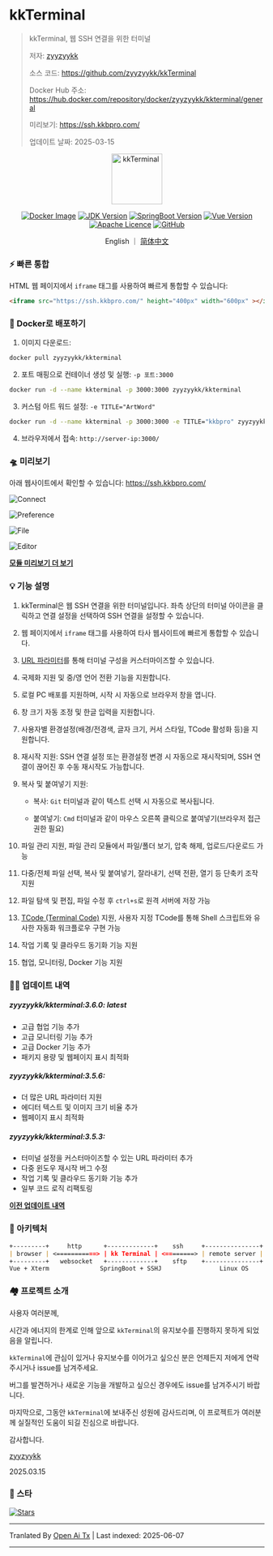 # kkTerminal

> kkTerminal, 웹 SSH 연결을 위한 터미널
>
> 저자: [zyyzyykk](https://github.com/zyyzyykk/)
>
> 소스 코드: https://github.com/zyyzyykk/kkTerminal
>
> Docker Hub 주소: https://hub.docker.com/repository/docker/zyyzyykk/kkterminal/general
>
> 미리보기: https://ssh.kkbpro.com/
>
> 업데이트 날짜: 2025-03-15
>

<p align="center"><a href="https://ssh.kkbpro.com/" target="_blank" rel="noopener noreferrer"><img width="100" src="https://kkbapps.oss-cn-shanghai.aliyuncs.com/logo/terminal.png" alt="kkTerminal"></a></p>

<p align="center">
  <a href="https://hub.docker.com/repository/docker/zyyzyykk/kkterminal/general"><img src="https://img.shields.io/docker/pulls/zyyzyykk/kkterminal?logo=docker" alt="Docker Image"></a>
  <a href="https://www.oracle.com/cn/java/technologies/downloads/#java8-windows"><img src="https://img.shields.io/badge/jdk-1.8-orange?logo=openjdk&logoColor=%23e3731c" alt="JDK Version"></a>
  <a href="https://spring.io/projects/spring-boot"><img src="https://img.shields.io/badge/springboot-2.7.15-green?color=6db33f&logo=springboot" alt="SpringBoot Version"></a>
  <a href="https://cn.vuejs.org/"><img src="https://img.shields.io/badge/vue-3.x-green?color=42b883&logo=vue.js" alt="Vue Version"></a>
  <a href="https://www.apache.org/licenses/"><img src="https://img.shields.io/badge/licence-Apache-red?logo=apache&logoColor=%23D22128" alt="Apache Licence"></a>
  <a href="https://github.com/zyyzyykk/kkTerminal"><img src="https://img.shields.io/github/stars/zyyzyykk/kkterminal" alt="GitHub"></a>
</p>
<p align="center">English ｜ <a href="https://raw.githubusercontent.com/zyyzyykk/kkTerminal/master/doc/zh_CN/README.md" >简体中文</a></p>

### ⚡ 빠른 통합

HTML 웹 페이지에서 `iframe` 태그를 사용하여 빠르게 통합할 수 있습니다:

```html
<iframe src="https://ssh.kkbpro.com/" height="400px" width="600px" ></iframe>
```

### 🐳 Docker로 배포하기

1. 이미지 다운로드:

```bash
docker pull zyyzyykk/kkterminal
```

2. 포트 매핑으로 컨테이너 생성 및 실행: `-p 포트:3000`

```bash
docker run -d --name kkterminal -p 3000:3000 zyyzyykk/kkterminal
```

3. 커스텀 아트 워드 설정: `-e TITLE="ArtWord"`

```bash
docker run -d --name kkterminal -p 3000:3000 -e TITLE="kkbpro" zyyzyykk/kkterminal
```

4. 브라우저에서 접속: `http://server-ip:3000/`

### 🛸 미리보기

아래 웹사이트에서 확인할 수 있습니다: https://ssh.kkbpro.com/

![Connect](https://kkbapps.oss-cn-shanghai.aliyuncs.com/terminal/3.6.0/en/Connect.png)

![Preference](https://kkbapps.oss-cn-shanghai.aliyuncs.com/terminal/3.6.0/en/Preference.png)

![File](https://kkbapps.oss-cn-shanghai.aliyuncs.com/terminal/3.6.0/en/File.png)

![Editor](https://kkbapps.oss-cn-shanghai.aliyuncs.com/terminal/3.6.0/en/Editor.png)

[**모듈 미리보기 더 보기**](https://raw.githubusercontent.com/zyyzyykk/kkTerminal/master/doc/en_US/MODULE.md)

### 💡 기능 설명

1. kkTerminal은 웹 SSH 연결을 위한 터미널입니다. 좌측 상단의 터미널 아이콘을 클릭하고 연결 설정을 선택하여 SSH 연결을 설정할 수 있습니다.

2. 웹 페이지에서 `iframe` 태그를 사용하여 타사 웹사이트에 빠르게 통합할 수 있습니다.

3. [URL 파라미터](https://raw.githubusercontent.com/zyyzyykk/kkTerminal/master/doc/en_US/PARAMS.md)를 통해 터미널 구성을 커스터마이즈할 수 있습니다.

4. 국제화 지원 및 중/영 언어 전환 기능을 지원합니다.

5. 로컬 PC 배포를 지원하며, 시작 시 자동으로 브라우저 창을 엽니다.

6. 창 크기 자동 조정 및 한글 입력을 지원합니다.

7. 사용자별 환경설정(배경/전경색, 글자 크기, 커서 스타일, TCode 활성화 등)을 지원합니다.

8. 재시작 지원: SSH 연결 설정 또는 환경설정 변경 시 자동으로 재시작되며, SSH 연결이 끊어진 후 수동 재시작도 가능합니다.

9. 복사 및 붙여넣기 지원:

   - 복사: `Git` 터미널과 같이 텍스트 선택 시 자동으로 복사됩니다.

   - 붙여넣기: `Cmd` 터미널과 같이 마우스 오른쪽 클릭으로 붙여넣기(브라우저 접근 권한 필요)


9. 파일 관리 지원, 파일 관리 모듈에서 파일/폴더 보기, 압축 해제, 업로드/다운로드 가능

10. 다중/전체 파일 선택, 복사 및 붙여넣기, 잘라내기, 선택 전환, 열기 등 단축키 조작 지원

11. 파일 탐색 및 편집, 파일 수정 후 `ctrl+s`로 원격 서버에 저장 가능

12. [TCode (Terminal Code)](https://raw.githubusercontent.com/zyyzyykk/kkTerminal/master/doc/en_US/TCODE.md) 지원, 사용자 지정 TCode를 통해 Shell 스크립트와 유사한 자동화 워크플로우 구현 가능

13. 작업 기록 및 클라우드 동기화 기능 지원

14. 협업, 모니터링, Docker 기능 지원

### 👨‍💻 업데이트 내역

##### zyyzyykk/kkterminal:3.6.0: latest

- 고급 협업 기능 추가
- 고급 모니터링 기능 추가
- 고급 Docker 기능 추가
- 패키지 용량 및 웹페이지 표시 최적화

##### zyyzyykk/kkterminal:3.5.6: 

- 더 많은 URL 파라미터 지원
- 에디터 텍스트 및 이미지 크기 비율 추가
- 웹페이지 표시 최적화

##### zyyzyykk/kkterminal:3.5.3: 

- 터미널 설정을 커스터마이즈할 수 있는 URL 파라미터 추가
- 다중 윈도우 재시작 버그 수정
- 작업 기록 및 클라우드 동기화 기능 추가
- 일부 코드 로직 리팩토링

[**이전 업데이트 내역**](https://raw.githubusercontent.com/zyyzyykk/kkTerminal/master/doc/en_US/UPDATE.md)

### 🧬 아키텍처

```markdown
+---------+     http      +-------------+    ssh     +---------------+
| browser | <===========> | kk Terminal | <========> | remote server |
+---------+   websocket   +-------------+    sftp    +---------------+
Vue + Xterm              SpringBoot + SSHJ                Linux OS    
```

### 🏘️ 프로젝트 소개

사용자 여러분께,

시간과 에너지의 한계로 인해 앞으로 `kkTerminal`의 유지보수를 진행하지 못하게 되었음을 알립니다.

`kkTerminal`에 관심이 있거나 유지보수를 이어가고 싶으신 분은 언제든지 저에게 연락주시거나 issue를 남겨주세요.

버그를 발견하거나 새로운 기능을 개발하고 싶으신 경우에도 issue를 남겨주시기 바랍니다.

마지막으로, 그동안 `kkTerminal`에 보내주신 성원에 감사드리며, 이 프로젝트가 여러분께 실질적인 도움이 되길 진심으로 바랍니다.

감사합니다.

[zyyzyykk](https://github.com/zyyzyykk/)

2025.03.15

### 🌟 스타

[![Stars](https://starchart.cc/zyyzyykk/kkTerminal.svg?variant=adaptive)](https://starchart.cc/zyyzyykk/kkTerminal)


---

Tranlated By [Open Ai Tx](https://github.com/OpenAiTx/OpenAiTx) | Last indexed: 2025-06-07

---